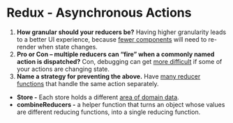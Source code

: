 # Redux - Asynchronous Actions

1. **How granular should your reducers be?** Having higher granularity leads to a better UI experience, because [fewer components](https://redux.js.org/style-guide/style-guide) will need to re-render when state changes.
1. **Pro or Con – multiple reducers can “fire” when a commonly named action is dispatched?** Con, debugging can get [more difficult](https://redux.js.org/faq/actions) if some of your actions are changing state.
1. **Name a strategy for preventing the above.** Have [many reducer functions](https://redux.js.org/style-guide/style-guide) that handle the same action separately. 

- **Store -** Each store holds a different [area of domain data](https://redux.js.org/faq/store-setup).
- **combineReducers -** a helper function that turns an object whose values are different reducing functions, into a single reducing function. 